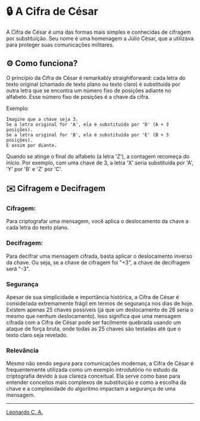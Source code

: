 # 🔒 A Cifra de César
A Cifra de César é uma das formas mais simples e conhecidas de cifragem por substituição. Seu nome é uma homenagem a Júlio César, que a utilizava para proteger suas comunicações militares.

## ⚙️ Como funciona?
O princípio da Cifra de César é remarkably straightforward: cada letra do texto original (chamado de texto plano ou texto claro) é substituída por outra letra que se encontra um número fixo de posições adiante no alfabeto. Esse número fixo de posições é a chave da cifra.

Exemplo:
```
Imagine que a chave seja 3.
Se a letra original for 'A', ela é substituída por 'D' (A + 3 posições).
Se a letra original for 'B', ela é substituída por 'E' (B + 3 posições).
E assim por diante.
```

Quando se atinge o final do alfabeto (a letra 'Z'), a contagem recomeça do início. Por exemplo, com uma chave de 3, a letra 'X' seria substituída por 'A', 'Y' por 'B' e 'Z' por 'C'.

## ✉️ Cifragem e Decifragem
### Cifragem: 
Para criptografar uma mensagem, você aplica o deslocamento da chave a cada letra do texto plano.

### Decifragem: 
Para decifrar uma mensagem cifrada, basta aplicar o deslocamento inverso da chave. Ou seja, se a chave de cifragem foi "+3", a chave de decifragem será "-3".

### Segurança
Apesar de sua simplicidade e importância histórica, a Cifra de César é considerada extremamente frágil em termos de segurança nos dias de hoje. Existem apenas 25 chaves possíveis (já que um deslocamento de 26 seria o mesmo que nenhum deslocamento). Isso significa que uma mensagem cifrada com a Cifra de César pode ser facilmente quebrada usando um ataque de força bruta, onde todas as 25 chaves são testadas até que o texto claro seja revelado.

### Relevância
Mesmo não sendo segura para comunicações modernas, a Cifra de César é frequentemente utilizada como um exemplo introdutório no estudo da criptografia devido à sua clareza conceitual. Ela serve como base para entender conceitos mais complexos de substituição e como a escolha da chave e a complexidade do algoritmo impactam a segurança de uma mensagem.

---
[Leonardo C. A.](https://www.linkedin.com/in/almeidaleoc/)
